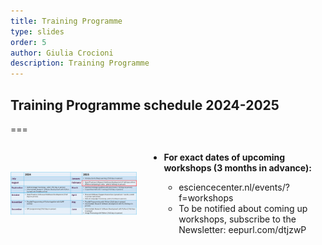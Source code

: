 ```yaml
---
title: Training Programme
type: slides
order: 5
author: Giulia Crocioni
description: Training Programme
---
```



<!-- .slide: data-state="title" -->

## Training Programme schedule 2024-2025

===

<!-- .slide: data-state="standard" -->


<div style="display: flex; align-items: center;">
  <img alt="scalability" src="./media/training/schedule2425.png" style="max-width: 40%; height: auto; margin-right: 20px;">
  <ul>
    <li><strong>For exact dates of upcoming workshops (3 months in advance): </strong></li>
      <ul>
        <li>esciencecenter.nl/events/?f=workshops</li>
        <li>To be notified about coming up workshops, subscribe to the Newsletter: eepurl.com/dtjzwP</li>
      </ul>
    </li>
  </ul>
</div>
